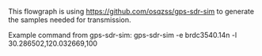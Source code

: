 This flowgraph is using https://github.com/osqzss/gps-sdr-sim to generate the
samples needed for transmission.

Example command from gps-sdr-sim:
gps-sdr-sim -e brdc3540.14n -l 30.286502,120.032669,100
